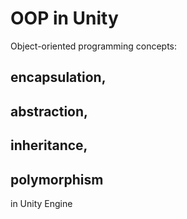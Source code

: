 # OOP in Unity

Object-oriented programming concepts:

## encapsulation,
## abstraction,
## inheritance,
## polymorphism

in Unity Engine
